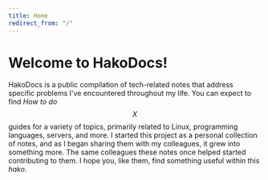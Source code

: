 ```yaml
---
title: Home
redirect_from: "/"
---
```


# Welcome to HakoDocs!
HakoDocs is a public compilation of tech-related notes that address specific problems I've encountered throughout my life.
You can expect to find _How to do $$X$$_ guides for a variety of topics, primarily related to Linux, programming languages, servers, and more.
I started this project as a personal collection of notes, and as I began sharing them with my colleagues, it grew into something more.
The same colleagues these notes once helped started contributing to them. I hope you, like them, find something useful within this _hako_.

